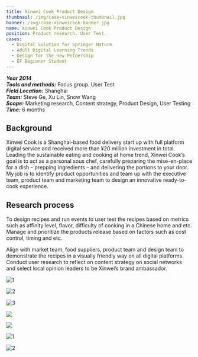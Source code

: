 ```yaml
---
title: Xinwei Cook Product Design
thumbnail: /img/case-xinweicook-thumbnail.jpg
banner: /img/case-xinweicook-banner.jpg
name: Xinwei Cook Product Design
position: Product research. User Test.
cases:
  - Digital Solution for Springer Nature
  - Adult Digital Learning Trends
  - Design for the new Petnership
  - EF Beginner Student
---
```

***Year 2014*** \
***Tools and methods:*** Focus group. User Test \
***Field Location:*** Shanghai\
***Team:*** Steve Ge, Xu Lin, Snow Wang\
***Scope:*** Marketing research, Content strategy, Product Design, User Testing\
***Time:*** 6 months

## Background

Xinwei Cook is a Shanghai-based food delivery start up with full platform digital service and received more than ¥20 million investment in total. Leading the sustainable eating and cooking at home trend, Xinwei Cook’s goal is to act as a personal sous chef, carefully preparing the mise-en-place for a dish – prepping ingredients – and delivering the portions to your door. My job is to identify product opportunities and team up with the executive team, product team and marketing team to design an innovative ready-to-cook experience.

## Research process

To design recipes and run events to user test the recipes based on metrics such as affinity level, flavor, difficulty of cooking in a Chinese home and etc. Manage and prioritize the products release based on factors such as cost control, timing and etc.

Align with market team, food suppliers, product team and design team to demonstrate the recipes in a visually friendly way on all digital platforms. Conduct user research to reflect on content strategy on social networks and select local opinion leaders to be Xinwei’s brand ambassador.

![1](/img/case-xinweicook-3.jpg)

![2](/img/case-xinweicook-1.jpg)

![3](/img/case-xinweicook-2.jpg)

![](/img/case-xinweicook-13.jpg)

![](/img/case-xinweicook-14.jpg)

![1](/img/case-xinweicook-15.jpg)

![2](/img/case-xinweicook-16.jpg)